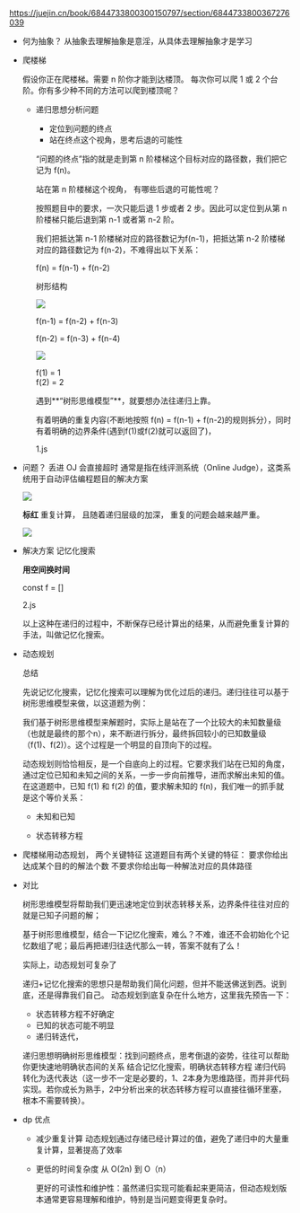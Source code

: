 https://juejin.cn/book/6844733800300150797/section/6844733800367276039

- 何为抽象？
  从抽象去理解抽象是意淫，从具体去理解抽象才是学习

- 爬楼梯

  假设你正在爬楼梯。需要 n 阶你才能到达楼顶。
  每次你可以爬 1 或 2 个台阶。你有多少种不同的方法可以爬到楼顶呢？

  - 递归思想分析问题
    - 定位到问题的终点
    - 站在终点这个视角，思考后退的可能性

    “问题的终点”指的就是走到第 n 阶楼梯这个目标对应的路径数，我们把它记为 f(n)。

    站在第 n 阶楼梯这个视角， 有哪些后退的可能性呢？

    按照题目中的要求，一次只能后退 1 步或者 2 步。因此可以定位到从第 n 阶楼梯只能后退到第 n-1 或者第 n-2 阶。

    我们把抵达第 n-1 阶楼梯对应的路径数记为f(n-1)，把抵达第 n-2 阶楼梯对应的路径数记为 f(n-2)，不难得出以下关系：

    f(n) = f(n-1) + f(n-2)

    树形结构

    ![](https://p1-jj.byteimg.com/tos-cn-i-t2oaga2asx/gold-user-assets/2020/6/14/172b19208c250e8a~tplv-t2oaga2asx-jj-mark:3326:0:0:0:q75.awebp)

    f(n-1) = f(n-2) + f(n-3)

    f(n-2) = f(n-3) + f(n-4)

    ![](https://p1-jj.byteimg.com/tos-cn-i-t2oaga2asx/gold-user-assets/2020/6/14/172b19913098a464~tplv-t2oaga2asx-jj-mark:3326:0:0:0:q75.awebp)

    f(1) = 1   
    f(2) = 2

    遇到**“树形思维模型”**，就要想办法往递归上靠。

    有着明确的重复内容(不断地按照 f(n) = f(n-1) + f(n-2)的规则拆分），同时有着明确的边界条件(遇到f(1)或f(2)就可以返回了)，

    1.js


- 问题？
  丢进 OJ 会直接超时
  通常是指在线评测系统（Online Judge），这类系统用于自动评估编程题目的解决方案

  ![](https://p1-jj.byteimg.com/tos-cn-i-t2oaga2asx/gold-user-assets/2020/6/14/172b199e151d2d3d~tplv-t2oaga2asx-jj-mark:3326:0:0:0:q75.awebp)

  **标红** 重复计算， 且随着递归层级的加深， 重复的问题会越来越严重。

  ![](https://p1-jj.byteimg.com/tos-cn-i-t2oaga2asx/gold-user-assets/2020/7/28/1739430a97f10d22~tplv-t2oaga2asx-jj-mark:3326:0:0:0:q75.awebp)


- 解决方案 记忆化搜索 

  **用空间换时间**

  const f = []

  2.js

  以上这种在递归的过程中，不断保存已经计算出的结果，从而避免重复计算的手法，叫做记忆化搜索。

- 动态规划

  总结

  先说记忆化搜索，记忆化搜索可以理解为优化过后的递归。递归往往可以基于树形思维模型来做，以这道题为例：

  我们基于树形思维模型来解题时，实际上是站在了一个比较大的未知数量级（也就是最终的那个n），来不断进行拆分，最终拆回较小的已知数量级（f(1)、f(2)）。这个过程是一个明显的自顶向下的过程。

  动态规划则恰恰相反，是一个自底向上的过程。它要求我们站在已知的角度，通过定位已知和未知之间的关系，一步一步向前推导，进而求解出未知的值。
在这道题中，已知 f(1) 和 f(2) 的值，要求解未知的 f(n)，我们唯一的抓手就是这个等价关系：

  - 未知和已知

  - 状态转移方程

- 爬楼梯用动态规划， 两个关键特征
  这道题目有两个关键的特征：
    要求你给出达成某个目的的解法个数
    不要求你给出每一种解法对应的具体路径

- 对比

  树形思维模型将帮助我们更迅速地定位到状态转移关系，边界条件往往对应的就是已知子问题的解；

  基于树形思维模型，结合一下记忆化搜索，难么？不难，谁还不会初始化个记忆数组了呢；最后再把递归往迭代那么一转，答案不就有了么！

  实际上，动态规划可复杂了

  递归+记忆化搜索的思想只是帮助我们简化问题，但并不能送佛送到西。说到底，还是得靠我们自己。
动态规划到底复杂在什么地方，这里我先预告一下：

  - 状态转移方程不好确定
  - 已知的状态可能不明显
  - 递归转迭代，



  递归思想明确树形思维模型：找到问题终点，思考倒退的姿势，往往可以帮助你更快速地明确状态间的关系
结合记忆化搜索，明确状态转移方程
递归代码转化为迭代表达（这一步不一定是必要的，1、2本身为思维路径，而并非代码实现。若你成长为熟手，2中分析出来的状态转移方程可以直接往循环里塞，根本不需要转换）。

- dp 优点
  - 减少重复计算 动态规划通过存储已经计算过的值，避免了递归中的大量重复计算，显著提高了效率
  - 更低的时间复杂度
    从 O(2n) 到 O（n）

    更好的可读性和维护性：虽然递归实现可能看起来更简洁，但动态规划版本通常更容易理解和维护，特别是当问题变得更复杂时。


